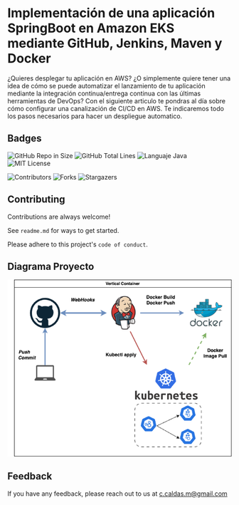 # Implementación de una aplicación SpringBoot en Amazon EKS mediante GitHub, Jenkins, Maven y Docker
¿Quieres desplegar tu aplicación en AWS? ¿O simplemente quiere tener una idea de cómo se puede automatizar el lanzamiento de tu aplicación mediante la integración continua/entrega continua con las últimas herramientas de DevOps?
Con el siguiente articulo te pondras al día sobre cómo configurar una canalización de CI/CD en AWS.
Te indicaremos todo los pasos necesarios para hacer un despliegue automatico.
## Badges

![GitHub Repo in Size](https://img.shields.io/github/languages/code-size/cristhiancaldas/jenkins-docker-hub)    ![GitHub Total Lines](https://img.shields.io/tokei/lines/github/cristhiancaldas/jenkins-docker-hub)    ![Languaje Java](https://img.shields.io/github/languages/top/cristhiancaldas/pipeline-aws)    ![MIT License](https://img.shields.io/github/last-commit/cristhiancaldas/jenkins-docker-hub)

![Contributors](https://img.shields.io/github/contributors/cristhiancaldas/jenkins-docker-hub?color=dark-green)    ![Forks](https://img.shields.io/github/forks/cristhiancaldas/pipeline-aws?style=social)    ![Stargazers](https://img.shields.io/github/stars/cristhiancaldas/jenkins-docker-hub?style=social)


## Contributing

Contributions are always welcome!

See `readme.md` for ways to get started.

Please adhere to this project's `code of conduct`.

## Diagrama Proyecto
![](./img/jenkins-docker.png)


## Feedback

If you have any feedback, please reach out to us at c.caldas.m@gmail.com